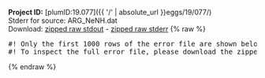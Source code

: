 **Project ID:** [plumID:19.077]({{ '/' | absolute_url }}eggs/19/077/)  
Stderr for source:  ARG_NeNH.dat   
Download: [zipped raw stdout](ARG_NeNH.dat.plumed.stdout.txt.zip) - [zipped raw stderr](ARG_NeNH.dat.plumed.stderr.txt.zip) 
{% raw %}
<pre>
#! Only the first 1000 rows of the error file are shown below
#! To inspect the full error file, please download the zipped raw stderr file above
</pre>
{% endraw %}

